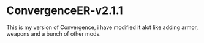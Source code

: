 # ConvergenceER-v2.1.1
This is my version of Convergence, i have modified it alot like adding armor, weapons and a bunch of other mods.

